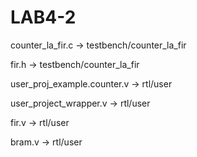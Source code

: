 # LAB4-2
counter_la_fir.c -> testbench/counter_la_fir

fir.h -> testbench/counter_la_fir

user_proj_example.counter.v -> rtl/user

user_project_wrapper.v -> rtl/user

fir.v -> rtl/user

bram.v -> rtl/user
